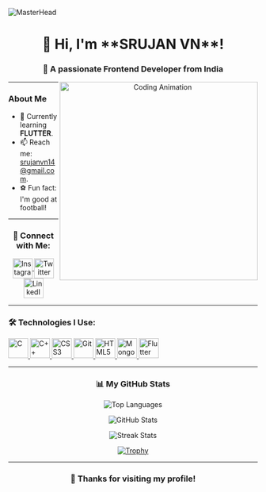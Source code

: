 ![MasterHead](https://user-images.githubusercontent.com/10498744/210012254-234538ff-d198-48aa-8964-37e6fd45d227.gif)

<h1 align="center">👋 Hi, I'm **SRUJAN VN**!</h1>
<h3 align="center">🌟 A passionate Frontend Developer from India</h3>

<p align="center">
  <img align="right" width="400" src="https://www.euroschoolindia.com/wp-content/uploads/2023/06/facts-about-space.jpg" alt="Coding Animation">
</p>

---

### About Me
- 🌱 Currently learning **FLUTTER**.
- 📫 Reach me: [srujanvn14@gmail.com](mailto:srujanvn14@gmail.com).
- ⚽ Fun fact: I'm good at football!

---

<h3 align="center">📱 Connect with Me:</h3>
<p align="center">
  <a href="https://instagram.com/srujan_vn14" target="_blank">
    <img align="center" src="https://cdn.jsdelivr.net/gh/devicons/devicon/icons/instagram/instagram-original.svg" alt="Instagram" height="40" width="40" />
  </a>
  <a href="https://twitter.com/srujan_vn14" target="_blank">
    <img align="center" src="https://cdn.jsdelivr.net/gh/devicons/devicon/icons/twitter/twitter-original.svg" alt="Twitter" height="40" width="40" />
  </a>
  <a href="https://www.linkedin.com/in/srujan-vn/" target="_blank">
    <img align="center" src="https://cdn.jsdelivr.net/gh/devicons/devicon/icons/linkedin/linkedin-original.svg" alt="LinkedIn" height="40" width="40" />
  </a>
</p>

---

<h3 align="left">🛠️ Technologies I Use:</h3>
<p align="left"> 
  <a href="https://www.cprogramming.com/" target="_blank" rel="noreferrer"> 
    <img src="https://cdn.jsdelivr.net/gh/devicons/devicon/icons/c/c-original.svg" alt="C" width="40" height="40"/> 
  </a> 
  <a href="https://www.w3schools.com/cpp/" target="_blank" rel="noreferrer"> 
    <img src="https://cdn.jsdelivr.net/gh/devicons/devicon/icons/cplusplus/cplusplus-original.svg" alt="C++" width="40" height="40"/> 
  </a> 
  <a href="https://www.w3schools.com/css/" target="_blank" rel="noreferrer"> 
    <img src="https://cdn.jsdelivr.net/gh/devicons/devicon/icons/css3/css3-original-wordmark.svg" alt="CSS3" width="40" height="40"/> 
  </a> 
  <a href="https://git-scm.com/" target="_blank" rel="noreferrer"> 
    <img src="https://cdn.jsdelivr.net/gh/devicons/devicon/icons/git/git-original.svg" alt="Git" width="40" height="40"/> 
  </a> 
  <a href="https://www.w3.org/html/" target="_blank" rel="noreferrer"> 
    <img src="https://cdn.jsdelivr.net/gh/devicons/devicon/icons/html5/html5-original-wordmark.svg" alt="HTML5" width="40" height="40"/> 
  </a> 
  <a href="https://www.mongodb.com/" target="_blank" rel="noreferrer"> 
    <img src="https://cdn.jsdelivr.net/gh/devicons/devicon/icons/mongodb/mongodb-original-wordmark.svg" alt="MongoDB" width="40" height="40"/> 
  </a> 
  <a href="https://flutter.dev/" target="_blank" rel="noreferrer">
    <img src="https://upload.wikimedia.org/wikipedia/commons/1/17/Flutter_logo_2.svg" alt="Flutter" width="40" height="40"/>
  </a>
</p>

---

<h3 align="center">📊 My GitHub Stats</h3>
<p align="center">
  <img src="https://github-readme-stats.vercel.app/api/top-langs?username=SrujanVN&show_icons=true&locale=en&layout=compact&theme=dark" alt="Top Languages" />
</p>

<p align="center">
  <img src="https://github-readme-stats.vercel.app/api?username=SrujanVN&show_icons=true&locale=en&theme=dark" alt="GitHub Stats" />
</p>

<p align="center">
  <img src="https://github-readme-streak-stats.herokuapp.com/?user=SrujanVN&theme=dark" alt="Streak Stats" />
</p>

<p align="center">
  <a href="https://github.com/ryo-ma/github-profile-trophy">
    <img src="https://github-profile-trophy.vercel.app/?username=SrujanVN&theme=dark" alt="Trophy" />
  </a>
</p>

---

<h3 align="center">🎉 Thanks for visiting my profile!</h3>
